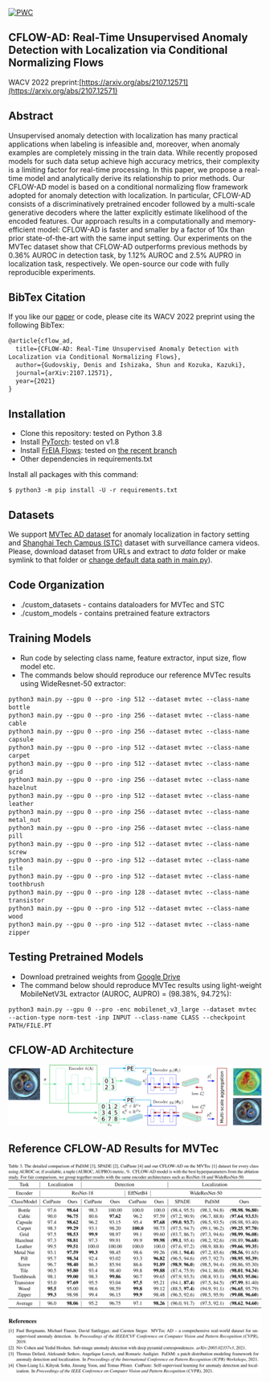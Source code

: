 [![PWC](https://img.shields.io/endpoint.svg?url=https://paperswithcode.com/badge/cflow-ad-real-time-unsupervised-anomaly/anomaly-detection-on-mvtec-ad)](https://paperswithcode.com/sota/anomaly-detection-on-mvtec-ad?p=cflow-ad-real-time-unsupervised-anomaly)

## CFLOW-AD: Real-Time Unsupervised Anomaly Detection with Localization via Conditional Normalizing Flows
WACV 2022 preprint:[https://arxiv.org/abs/2107.12571](https://arxiv.org/abs/2107.12571)

## Abstract
Unsupervised anomaly detection with localization has many practical applications when labeling is infeasible and, moreover, when anomaly examples are completely missing in the train data. While recently proposed models for such data setup achieve high accuracy metrics, their complexity is a limiting factor for real-time processing. In this paper, we propose a real-time model and analytically derive its relationship to prior methods. Our CFLOW-AD model is based on a conditional normalizing flow framework adopted for anomaly detection with localization. In particular, CFLOW-AD consists of a discriminatively pretrained encoder followed by a multi-scale generative decoders where the latter explicitly estimate likelihood of the encoded features. Our approach results in a computationally and memory-efficient model: CFLOW-AD is faster and smaller by a factor of 10x than prior state-of-the-art with the same input setting. Our experiments on the MVTec dataset show that CFLOW-AD outperforms previous methods by 0.36% AUROC in detection task, by 1.12% AUROC and 2.5% AUPRO in localization task, respectively. We open-source our code with fully reproducible experiments.

## BibTex Citation
If you like our [paper](https://arxiv.org/abs/2107.12571) or code, please cite its WACV 2022 preprint using the following BibTex:
```
@article{cflow_ad,
  title={CFLOW-AD: Real-Time Unsupervised Anomaly Detection with Localization via Conditional Normalizing Flows},
  author={Gudovskiy, Denis and Ishizaka, Shun and Kozuka, Kazuki},
  journal={arXiv:2107.12571},
  year={2021}
}
```

## Installation
- Clone this repository: tested on Python 3.8
- Install [PyTorch](http://pytorch.org/): tested on v1.8
- Install [FrEIA Flows](https://github.com/VLL-HD/FrEIA): tested on [the recent branch](https://github.com/VLL-HD/FrEIA/tree/4e0c6ab42b26ec6e41b1ee2abb1a8b6562752b00)
- Other dependencies in requirements.txt

Install all packages with this command:
```
$ python3 -m pip install -U -r requirements.txt
```

## Datasets
We support [MVTec AD dataset](https://www.mvtec.com/de/unternehmen/forschung/datasets/mvtec-ad/) for anomaly localization in factory setting and [Shanghai Tech Campus (STC)](https://svip-lab.github.io/dataset/campus_dataset.html) dataset with surveillance camera videos. Please, download dataset from URLs and extract to *data* folder or make symlink to that folder or [change default data path in main.py](https://github.com/gudovskiy/cflow-ad/blob/6a520d5eeb60e7df99a644f31836fb5cf7ffbfde/main.py#L48)).

## Code Organization
- ./custom_datasets - contains dataloaders for MVTec and STC
- ./custom_models - contains pretrained feature extractors

## Training Models
- Run code by selecting class name, feature extractor, input size, flow model etc.
- The commands below should reproduce our reference MVTec results using WideResnet-50 extractor:
```
python3 main.py --gpu 0 --pro -inp 512 --dataset mvtec --class-name bottle
python3 main.py --gpu 0 --pro -inp 256 --dataset mvtec --class-name cable
python3 main.py --gpu 0 --pro -inp 256 --dataset mvtec --class-name capsule
python3 main.py --gpu 0 --pro -inp 512 --dataset mvtec --class-name carpet
python3 main.py --gpu 0 --pro -inp 512 --dataset mvtec --class-name grid
python3 main.py --gpu 0 --pro -inp 256 --dataset mvtec --class-name hazelnut
python3 main.py --gpu 0 --pro -inp 512 --dataset mvtec --class-name leather
python3 main.py --gpu 0 --pro -inp 256 --dataset mvtec --class-name metal_nut
python3 main.py --gpu 0 --pro -inp 256 --dataset mvtec --class-name pill
python3 main.py --gpu 0 --pro -inp 512 --dataset mvtec --class-name screw
python3 main.py --gpu 0 --pro -inp 512 --dataset mvtec --class-name tile
python3 main.py --gpu 0 --pro -inp 512 --dataset mvtec --class-name toothbrush
python3 main.py --gpu 0 --pro -inp 128 --dataset mvtec --class-name transistor
python3 main.py --gpu 0 --pro -inp 512 --dataset mvtec --class-name wood
python3 main.py --gpu 0 --pro -inp 512 --dataset mvtec --class-name zipper
```

## Testing Pretrained Models
- Download pretrained weights from [Google Drive](https://drive.google.com/drive/folders/1u_DupllCxl1yWvKjf_T6HMPnBoV7cV7o?usp=sharing)
- The command below should reproduce MVTec results using light-weight MobileNetV3L extractor (AUROC, AUPRO) = (98.38%, 94.72%):
```
python3 main.py --gpu 0 --pro -enc mobilenet_v3_large --dataset mvtec --action-type norm-test -inp INPUT --class-name CLASS --checkpoint PATH/FILE.PT
```

## CFLOW-AD Architecture
![CFLOW-AD](./images/fig-cflow.svg)

## Reference CFLOW-AD Results for MVTec
![CFLOW-AD](./images/fig-table.svg)
